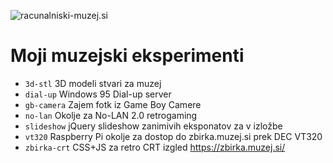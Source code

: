 ![racunalniski-muzej.si](https://raw.githubusercontent.com/markostamcar/muzej.si/master/muzej.jpg)
# Moji muzejski eksperimenti
- `3d-stl` 3D modeli stvari za muzej
- `dial-up` Windows 95 Dial-up server
- `gb-camera` Zajem fotk iz Game Boy Camere
- `no-lan` Okolje za No-LAN 2.0 retrogaming
- `slideshow` jQuery slideshow zanimivih eksponatov za v izložbe
- `vt320` Raspberry Pi okolje za dostop do zbirka.muzej.si prek DEC VT320
- `zbirka-crt` CSS+JS za retro CRT izgled https://zbirka.muzej.si/

